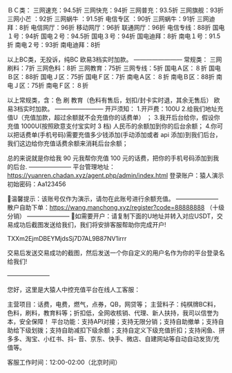 ＢＣ类：
三网速充：94.5折
三网快充：94折
三网普充：93.5折
三网旗舰：93折
三网小芒 ：92折
三网蜗牛 ：91.5折
电信专区 ：90折
三网蜗牛：91折
三网迪拜：8折
电信网厅：96折
移动网厅：96折
联通网厅：96折
电信专线：88折
国电１号：94折
国电２号：94.5折
国电３号：94折
国电迪拜：8折
南电１号：91.5折
南电２号：93折
南电迪拜：8折

以上BC类，无投诉，纯BC
欧易3档实时加款。
————————
常规类：
三网刷料：7折
三网色料：8折
三网教育：75折
三网专线：5折
国电Ａ区：８折
国电Ｂ区：88折
国电Ｊ区：75折
国电Ｆ区：7折
南电Ａ区：８折
南电Ｂ区：88折
南电Ｊ区：75折
南电Ｆ区：８折

以上常规类，含：色 刷 教育（色料有售后，划扣/封卡实时退，其余无售后）
欧易3档实时加款。
————————
开戸须知：
1.开戸费：100U
2.给我们地址充值U（充值加款，超过余额就不会充值你的话费单） ；
3.我开后台给你，假设你充值 1000U(按照欧意支付宝实时 3 档) 人民币的余额加到你的后台余额；
4.你可以把话费单(手机号码)需要充值多少钱添加(手动添加或者 api 添加)到我们后台，我们这边给你充值话费余额来消耗后台余额；

总的来说就是你给我 90 元我帮你充值 100 元的话费，把你的手机号码添加到我的后台.
———————
平台管理地址：https://yuanren.chadan.xyz/agent.php/admin/index.html
登录账户：猿人演示
初始密码：Aa123456

🔎温馨提示：该账号仅作为演示，请勿在此账号进行余额充值。
———————
散户自助下单：https://wang.manchong.xyz/register?code=88888888
（十级分销）
———————
🔔如需要开户：请复制下面的U地址并转入对应USDT，交易成功后截图发送给我们，我们将安排客服帮助你完成开户!

TXXm2EjmDBEYMjdsSj7D7AL9B87NV1irrr

交易后发送交易成功的截图，然后发送一个你自定义的用户名作为你的平台登录名给我们!

———————

您好，这里是大猿人中控充值平台在线人工客服：

主营项目：话费，电费，燃气，点券，QB，网贷等；
主营料子：纯棋牌BC料，色料，刷料，教育料等；折扣低，全网收核销、代理、新人扶持，我司以信誉为本，安全保障！
平台功能：支持API对接；支持无限分销；支持自助撤单；支持自助给下级划拨；支持自助减扣下级余额；支持自定义下级充值折扣；支持闲鱼、拼多多、淘宝、小红书、抖- 音、京东、快手、微店、自建网站等自动自动发货/充值等。

客服工作时间：12:00-02:00（北京时间）
